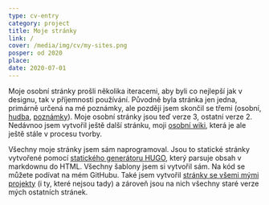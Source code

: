 ```yaml
---
type: cv-entry
category: project
title: Moje stránky
link: /
cover: /media/img/cv/my-sites.png
posper: od 2020
place: 
date: 2020-07-01
---
```

Moje osobní stránky prošli několika iteracemi, aby byli co nejlepší jak v designu, tak v příjemnosti používání. Původně byla stránka jen jedna, primárně určená na mé poznámky, ale později jsem skončil se třemi (osobní, [hudba](https://music.pgersl.xyz), [poznámky](https://notes.pgersl.xyz)). Moje osobní stránky jsou teď verze 3, ostatní verze 2. Nedávnoo jsem vytvořil ještě další stránku, moji [osobní wiki](https://wiki.pgersl.xyz), která je ale ještě stále v procesu tvorby.

Všechny moje stránky jsem sám naprogramoval. Jsou to statické stránky vytvořené pomocí [statického generátoru HUGO](https://gohugo.io/), který parsuje obsah v markdownu do HTML. Všechny šablony jsem si vytvořil sám. Na kód se můžete podívat na mém GitHubu. Také jsem vytvořil [stránky se všemi mými projekty](https://projects.pgersl.xyz/) (i ty, které nejsou tady) a zároveň jsou na nich všechny staré verze mých ostatních stránek.